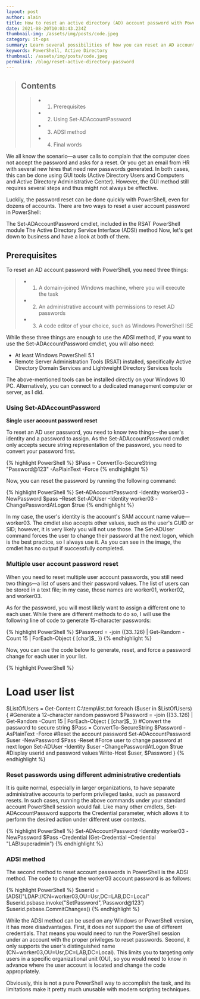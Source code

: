 ```yaml
---
layout: post
author: alain
title: How to reset an active directory (AD) account password with PowerShell
date: 2021-08-20T10:03:43.234Z
thumbnail-img: /assets/img/posts/code.jpeg
category: it-ops
summary: Learn several possibilities of how you can reset an AD account Password.
keywords: PowerShell, Active Directory
thumbnail: /assets/img/posts/code.jpeg
permalink: /blog/reset-active-directory-password
---
```


>## Contents
>
>>- 1. Prerequisites
>>- 2. Using Set-ADAccountPassword
>>- 3. ADSI method
>>- 4. Final words

We all know the scenario—a user calls to complain that the computer does not accept the password and asks for a reset. Or you get an email from HR with several new hires that need new passwords generated. In both cases, this can be done using GUI tools (Active Directory Users and Computers and Active Directory Administrative Center). However, the GUI method still requires several steps and thus might not always be effective.


Luckily, the password reset can be done quickly with PowerShell, even for dozens of accounts. There are two ways to reset a user account password in PowerShell:

The Set-ADAccountPassword cmdlet, included in the RSAT PowerShell module
The Active Directory Service Interface (ADSI) method
Now, let's get down to business and have a look at both of them.

## Prerequisites

To reset an AD account password with PowerShell, you need three things:

>- 1. A domain-joined Windows machine, where you will execute the task
>- 2. An administrative account with permissions to reset AD passwords
>- 3. A code editor of your choice, such as Windows PowerShell ISE


While these three things are enough to use the ADSI method, if you want to use the Set-ADAccountPassword cmdlet, you will also need:



- At least Windows PowerShell 5.1
- Remote Server Administration Tools (RSAT) installed, specifically Active Directory Domain Services and Lightweight Directory Services tools

The above-mentioned tools can be installed directly on your Windows 10 PC. Alternatively, you can connect to a dedicated management computer or server, as I did.

### Using Set-ADAccountPassword

**Single user account password reset**


To reset an AD user password, you need to know two things—the user's identity and a password to assign. As the Set-ADAccountPassword cmdlet only accepts secure string representation of the password, you need to convert your password first.

{% highlight PowerShell %}
$Pass = ConvertTo-SecureString "Password@123" -AsPlainText -Force 
{% endhighlight %}

Now, you can reset the password by running the following command:

{% highlight PowerShell %}
Set-ADAccountPassword -Identity worker03 -NewPassword $pass –Reset
Set-ADUser -Identity worker03 -ChangePasswordAtLogon $true
{% endhighlight %}

In my case, the user's identity is the account's SAM account name value—worker03. The cmdlet also accepts other values, such as the user's GUID or SID; however, it is very likely you will not use those. The Set-ADUser command forces the user to change their password at the next logon, which is the best practice, so I always use it. As you can see in the image, the cmdlet has no output if successfully completed.

### Multiple user account password reset


When you need to reset multiple user account passwords, you still need two things—a list of users and their password values. The list of users can be stored in a text file; in my case, those names are worker01, worker02, and worker03.

As for the password, you will most likely want to assign a different one to each user. While there are different methods to do so, I will use the following line of code to generate 15-character passwords:

{% highlight PowerShell %}
$Password = -join ((33..126) | Get-Random -Count 15 | ForEach-Object { [char]$_ })
{% endhighlight %}

Now, you can use the code below to generate, reset, and force a password change for each user in your list.

{% highlight PowerShell %}
# Load user list
 $ListOfUsers = Get-Content C:\temp\list.txt
 foreach ($user in $ListOfUsers) {
     #Generate a 12-character random password
     $Password = -join ((33..126) | Get-Random -Count 15 | ForEach-Object { [char]$_ })
     #Convert the password to secure string
     $Pass = ConvertTo-SecureString $Password -AsPlainText -Force
     #Reset the account password
     Set-ADAccountPassword $user -NewPassword $Pass -Reset
     #Force user to change password at next logon
     Set-ADUser -Identity $user -ChangePasswordAtLogon $true
     #Display userid and password values 
     Write-Host $user, $Password
 }
{% endhighlight %}

### Reset passwords using different administrative credentials


It is quite normal, especially in larger organizations, to have separate administrative accounts to perform privileged tasks, such as password resets. In such cases, running the above commands under your standard account PowerShell session would fail. Like many other cmdlets, Set-ADAccountPassword supports the Credential parameter, which allows it to perform the desired action under different user contexts.

{% highlight PowerShell %}
Set-ADAccountPassword -Identity worker03 -NewPassword $Pass -Credential (Get-Credential –Credential "LAB\superadmin")
{% endhighlight %}

### ADSI method 

The second method to reset account passwords in PowerShell is the ADSI method. The code to change the worker03 account password is as follows:

{% highlight PowerShell %}
$userid = [ADSI]"LDAP://CN=worker03,OU=Usr,DC=LAB,DC=Local"
$userid.psbase.invoke("SetPassword",'Password@123')
$userid.psbase.CommitChanges()
{% endhighlight %}

While the ADSI method can be used on any Windows or PowerShell version, it has more disadvantages. First, it does not support the use of different credentials. That means you would need to run the PowerShell session under an account with the proper privileges to reset passwords. Second, it only supports the user's distinguished name (CN=worker03,OU=Usr,DC=LAB,DC=Local). This limits you to targeting only users in a specific organizational unit (OU), so you would need to know in advance where the user account is located and change the code appropriately.

Obviously, this is not a pure PowerShell way to accomplish the task, and its limitations make it pretty much unusable with modern scripting techniques.

